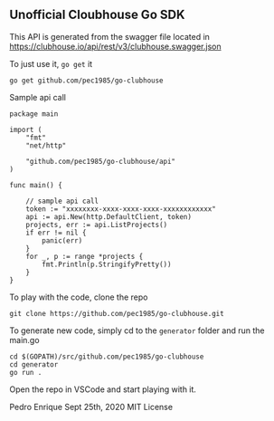 ## Unofficial Cloubhouse Go SDK

This API is generated from the swagger file located in https://clubhouse.io/api/rest/v3/clubhouse.swagger.json

To just use it, `go get` it

```
go get github.com/pec1985/go-clubhouse
```

Sample api call

```
package main

import (
	"fmt"
	"net/http"

	"github.com/pec1985/go-clubhouse/api"
)

func main() {

	// sample api call
	token := "xxxxxxxx-xxxx-xxxx-xxxx-xxxxxxxxxxxx"
	api := api.New(http.DefaultClient, token)
	projects, err := api.ListProjects()
	if err != nil {
		panic(err)
	}
	for _, p := range *projects {
		fmt.Println(p.StringifyPretty())
	}
}
```

To play with the code, clone the repo

```
git clone https://github.com/pec1985/go-clubhouse.git 
```

To generate new code, simply cd to the `generator` folder and run the main.go

```
cd $(GOPATH)/src/github.com/pec1985/go-clubhouse
cd generator
go run .
```

Open the repo in VSCode and start playing with it.

Pedro Enrique
Sept 25th, 2020
MIT License